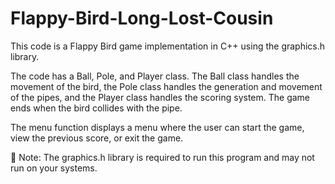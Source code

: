 # Flappy-Bird-Long-Lost-Cousin

This code is a Flappy Bird game implementation in C++ using the graphics.h library. 

The code has a Ball, Pole, and Player class. The Ball class handles the movement of the bird, the Pole class handles the generation and movement of the pipes, and the Player class handles the scoring system. The game ends when the bird collides with the pipe. 

The menu function displays a menu where the user can start the game, view the previous score, or exit the game.

📝 Note: The graphics.h library is required to run this program and may not run on your systems.